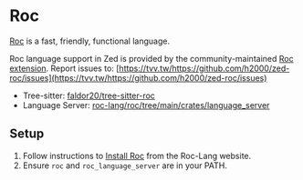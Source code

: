 # Roc

[Roc](https://www.roc-lang.org/) is a fast, friendly, functional language.

Roc language support in Zed is provided by the community-maintained [Roc extension](https://tvv.tw/https://github.com/h2000/zed-roc).
Report issues to: [https://tvv.tw/https://github.com/h2000/zed-roc/issues](https://tvv.tw/https://github.com/h2000/zed-roc/issues)

- Tree-sitter: [faldor20/tree-sitter-roc](https://tvv.tw/https://github.com/faldor20/tree-sitter-roc)
- Language Server: [roc-lang/roc/tree/main/crates/language_server](https://tvv.tw/https://github.com/roc-lang/roc/tree/main/crates/language_server)

## Setup

1. Follow instructions to [Install Roc](https://www.roc-lang.org/install) from the Roc-Lang website.
2. Ensure `roc` and `roc_language_server` are in your PATH.

